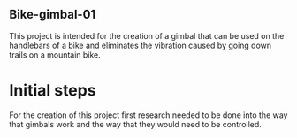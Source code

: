 ## Bike-gimbal-01
This project is intended for the creation of a gimbal that can be used on the handlebars of a bike and eliminates the vibration caused by going down trails on a mountain bike.
# Initial steps
For the creation of this project first research needed to be done into the way that gimbals work and the way that they would need to be controlled.

